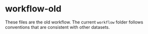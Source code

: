 # workflow-old

These files are the old workflow.
The current `workflow` folder follows conventions that are consistent with other datasets.
